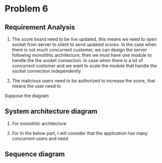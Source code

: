 # Problem 6

## Requirement Analysis

1. The score board need to be live updated, this means we need to open socket from server to client to send updated scores.
In the case when there is not much concurrent customer, we can design the server following monolithic architecture, then we must have one module to handle the the socket connection.
In case when there is a lot of concurrent customer and we want to scale the module that handle the socket connection independently

2. The malicious users need to be authorized to increase the score, that means the user need to 

Suppose the diagram 

## System architecture diagram

1. For monothlic architecture

2. For 
In the below part, I will consider that the application has many concurrent users and need 

## Sequence diagram
